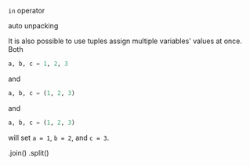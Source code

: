 `in` operator

auto unpacking


It is also possible to use tuples assign multiple variables' values at once. Both

```python
a, b, c = 1, 2, 3
```
and
```python
a, b, c = (1, 2, 3)
```
and
```python
a, b, c = (1, 2, 3)
```
will set `a = 1`, `b = 2`, and `c = 3`.


.join()
.split()
